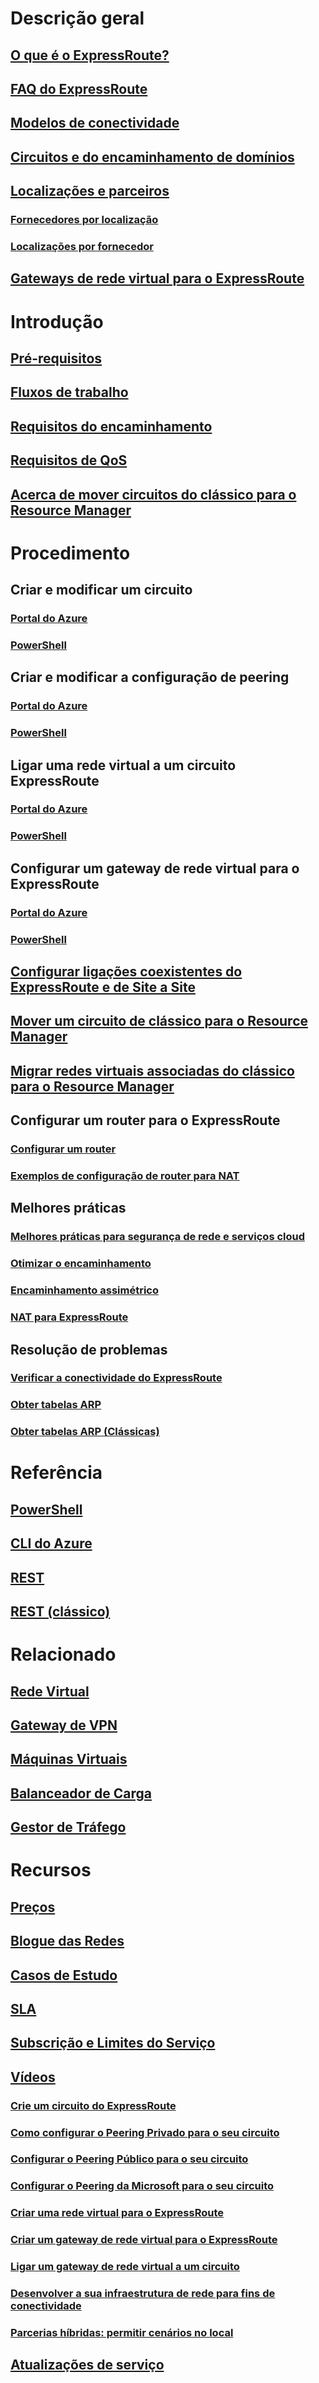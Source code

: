 # Descrição geral
## [O que é o ExpressRoute?](expressroute-introduction.md)
## [FAQ do ExpressRoute](expressroute-faqs.md)
## [Modelos de conectividade](expressroute-connectivity-models.md)
## [Circuitos e do encaminhamento de domínios](expressroute-circuit-peerings.md)
## [Localizações e parceiros](expressroute-locations.md)
### [Fornecedores por localização](expressroute-locations-providers.md)
### [Localizações por fornecedor](expressroute-locations.md)
## [Gateways de rede virtual para o ExpressRoute](expressroute-about-virtual-network-gateways.md)

# Introdução
## [Pré-requisitos](expressroute-prerequisites.md)
## [Fluxos de trabalho](expressroute-workflows.md)
## [Requisitos do encaminhamento](expressroute-routing.md)
## [Requisitos de QoS](expressroute-qos.md)
## [Acerca de mover circuitos do clássico para o Resource Manager](expressroute-move.md)

# Procedimento
## Criar e modificar um circuito
### [Portal do Azure](expressroute-howto-circuit-portal-resource-manager.md)
### [PowerShell](expressroute-howto-circuit-arm.md)
## Criar e modificar a configuração de peering
### [Portal do Azure](expressroute-howto-routing-portal-resource-manager.md)
### [PowerShell](expressroute-howto-routing-arm.md)
## Ligar uma rede virtual a um circuito ExpressRoute
### [Portal do Azure](expressroute-howto-linkvnet-portal-resource-manager.md)
### [PowerShell](expressroute-howto-linkvnet-arm.md)
## Configurar um gateway de rede virtual para o ExpressRoute
### [Portal do Azure](expressroute-howto-add-gateway-portal-resource-manager.md)
### [PowerShell](expressroute-howto-add-gateway-resource-manager.md)
## [Configurar ligações coexistentes do ExpressRoute e de Site a Site](expressroute-howto-coexist-resource-manager.md)
## [Mover um circuito de clássico para o Resource Manager](expressroute-howto-move-arm.md)
## [Migrar redes virtuais associadas do clássico para o Resource Manager](expressroute-migration-classic-resource-manager.md)
## Configurar um router para o ExpressRoute
### [Configurar um router](expressroute-config-samples-routing.md)
### [Exemplos de configuração de router para NAT](expressroute-config-samples-nat.md)

## Melhores práticas
### [Melhores práticas para segurança de rede e serviços cloud](../best-practices-network-security.md)
### [Otimizar o encaminhamento](expressroute-optimize-routing.md)
### [Encaminhamento assimétrico](expressroute-asymmetric-routing.md)
### [NAT para ExpressRoute](expressroute-routing-nat.md)

## Resolução de problemas
### [Verificar a conectividade do ExpressRoute](expressroute-troubleshooting-expressroute-overview.md)
### [Obter tabelas ARP](expressroute-troubleshooting-arp-resource-manager.md)
### [Obter tabelas ARP (Clássicas)](expressroute-troubleshooting-arp-classic.md)

# Referência
## [PowerShell](/powershell/module/azurerm.network/?view=azurermps-4.0.0#expressroute)
## [CLI do Azure](/cli/azure/network/express-route)
## [REST](https://msdn.microsoft.com/library/azure/mt586720)
## [REST (clássico)](https://msdn.microsoft.com/library/azure/dn606310)

# Relacionado
## [Rede Virtual](/azure/virtual-network/)
## [Gateway de VPN](/azure/vpn-gateway/)
## [Máquinas Virtuais](/azure/virtual-machines/)
## [Balanceador de Carga](/azure/load-balancer/)
## [Gestor de Tráfego](/azure/traffic-manager/)

# Recursos
## [Preços](https://azure.microsoft.com/pricing/details/expressroute/)
## [Blogue das Redes](https://azure.microsoft.com/blog/topics/networking/)
## [Casos de Estudo](https://customers.microsoft.com/Pages/advancedsearch.aspx?mrmcproducts=More%20Products)
## [SLA](https://azure.microsoft.com/support/legal/sla/)
## [Subscrição e Limites do Serviço](../azure-subscription-service-limits.md?toc=%2fazure%2fexpressroute%2ftoc.json)
## [Vídeos](https://azure.microsoft.com/documentation/videos/index/?services=expressroute)
### [Crie um circuito do ExpressRoute](https://azure.microsoft.com/documentation/videos/azure-expressroute-how-to-create-an-expressroute-circuit/)
### [Como configurar o Peering Privado para o seu circuito](https://azure.microsoft.com/documentation/videos/azure-expressroute-how-to-set-up-azure-private-peering-for-your-expressroute-circuit/)
### [Configurar o Peering Público para o seu circuito](https://azure.microsoft.com/documentation/videos/azure-expressroute-how-to-set-up-azure-public-peering-for-your-expressroute-circuit/)
### [Configurar o Peering da Microsoft para o seu circuito](https://azure.microsoft.com/documentation/videos/azure-expressroute-how-to-set-up-microsoft-peering-for-your-expressroute-circuit/)
### [Criar uma rede virtual para o ExpressRoute](https://azure.microsoft.com/documentation/videos/azure-expressroute-how-to-create-a-virtual-network/)
### [Criar um gateway de rede virtual para o ExpressRoute](https://azure.microsoft.com/documentation/videos/azure-expressroute-how-to-create-a-vpn-gateway-for-your-virtual-network/)
### [Ligar um gateway de rede virtual a um circuito](https://azure.microsoft.com/documentation/videos/azure-expressroute-how-to-create-a-connection-between-your-vpn-gateway-and-expressroute-circuit/)
### [Desenvolver a sua infraestrutura de rede para fins de conectividade](https://go.microsoft.com/fwlink/p/?LinkId=615124)
### [Parcerias híbridas: permitir cenários no local](https://go.microsoft.com/fwlink/p/?LinkId=615125)
## [Atualizações de serviço](https://azure.microsoft.com/updates/?product=expressroute)
